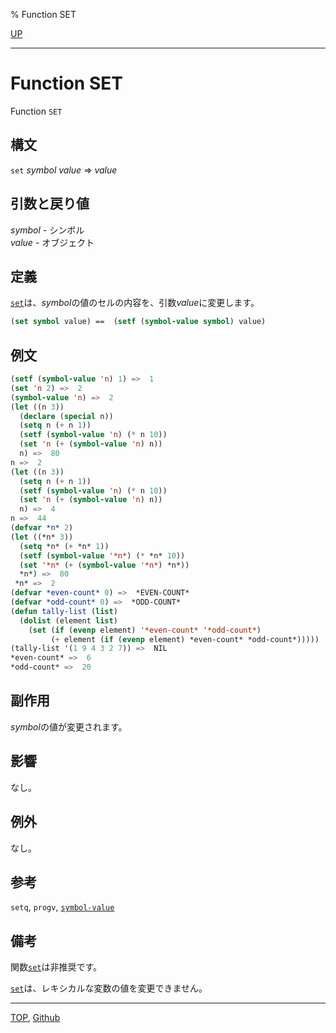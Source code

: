 % Function SET

[UP](10.2.html)  

---

# Function SET


Function `SET`


## 構文

`set` *symbol* *value* => *value*


## 引数と戻り値

*symbol* - シンボル  
*value* - オブジェクト


## 定義

[`set`](10.2.set.html)は、*symbol*の値のセルの内容を、引数*value*に変更します。

```lisp
(set symbol value) ==  (setf (symbol-value symbol) value)
```


## 例文

```lisp
(setf (symbol-value 'n) 1) =>  1
(set 'n 2) =>  2
(symbol-value 'n) =>  2
(let ((n 3))
  (declare (special n))
  (setq n (+ n 1))
  (setf (symbol-value 'n) (* n 10))
  (set 'n (+ (symbol-value 'n) n))
  n) =>  80
n =>  2
(let ((n 3))
  (setq n (+ n 1))
  (setf (symbol-value 'n) (* n 10))
  (set 'n (+ (symbol-value 'n) n))
  n) =>  4
n =>  44
(defvar *n* 2)
(let ((*n* 3))
  (setq *n* (+ *n* 1))
  (setf (symbol-value '*n*) (* *n* 10))
  (set '*n* (+ (symbol-value '*n*) *n*))
  *n*) =>  80
 *n* =>  2
(defvar *even-count* 0) =>  *EVEN-COUNT*
(defvar *odd-count* 0) =>  *ODD-COUNT*
(defun tally-list (list)
  (dolist (element list)
    (set (if (evenp element) '*even-count* '*odd-count*)
         (+ element (if (evenp element) *even-count* *odd-count*)))))
(tally-list '(1 9 4 3 2 7)) =>  NIL
*even-count* =>  6
*odd-count* =>  20
```


## 副作用

*symbol*の値が変更されます。


## 影響

なし。


## 例外

なし。


## 参考

`setq`,
`progv`,
[`symbol-value`](10.2.symbol-value.html)


## 備考

関数[`set`](10.2.set.html)は非推奨です。

[`set`](10.2.set.html)は、レキシカルな変数の値を変更できません。


---
[TOP](index.html),  [Github](https://github.com/nptcl/npt-japanese)

